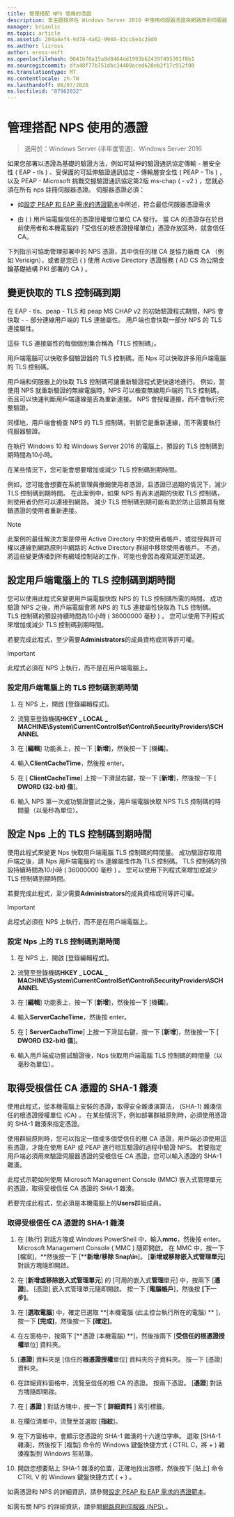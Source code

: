 ```yaml
---
title: 管理搭配 NPS 使用的憑證
description: 本主題提供在 Windows Server 2016 中使用伺服器憑證與網路原則伺服器的相關資訊。
manager: brianlic
ms.topic: article
ms.assetid: 204a4ef4-9d78-4a62-9940-43cc0e1c39d0
ms.author: lizross
author: eross-msft
ms.openlocfilehash: 0641b78a15a8d8464dd1993b62439f495391f8b1
ms.sourcegitcommit: dfa48f77b751dbc34409aced628eb2f17c912f08
ms.translationtype: MT
ms.contentlocale: zh-TW
ms.lasthandoff: 08/07/2020
ms.locfileid: "87962032"
---
```

# <a name="manage-certificates-used-with-nps"></a>管理搭配 NPS 使用的憑證

>適用於：Windows Server (半年度管道)、Windows Server 2016

如果您部署以憑證為基礎的驗證方法，例如可延伸的驗證通訊協定傳輸 \- 層安全性 \( EAP \- tls \) 、受保護的可延伸驗證通訊協定 \- 傳輸層安全性 \( PEAP \- Tls \) ，以及 PEAP \- Microsoft 挑戰交握驗證通訊協定第2版 ms-chap \( \- v2 \) ，您就必須在所有 nps 註冊伺服器憑證。 伺服器憑證必須：

- 如[設定 PEAP 和 EAP 需求的憑證範本](nps-manage-cert-requirements.md)中所述，符合最低伺服器憑證需求

- 由 \( \) 用戶端電腦信任的憑證授權單位單位 CA 發行。 當 CA 的憑證存在於目前使用者和本機電腦的「受信任的根憑證授權單位」憑證存放區時，就會信任 CA。

下列指示可協助管理部署中的 NPS 憑證，其中信任的根 CA 是協力廠商 CA （例如 Verisign），或者是您已 \( \) 使用 Active Directory 憑證服務 \( AD CS 為公開金鑰基礎結構 PKI 部署的 CA \) 。

## <a name="change-the-cached-tls-handle-expiry"></a>變更快取的 TLS 控制碼到期

在 EAP \- tls、peap \- TLS 和 peap MS CHAP v2 的初始驗證程式期間，NPS 會快取 \- \- 部分連線用戶端的 TLS 連接屬性。 用戶端也會快取一部分 NPS 的 TLS 連接屬性。

這些 TLS 連接屬性的每個個別集合稱為「TLS 控制碼」。

用戶端電腦可以快取多個驗證器的 TLS 控制碼，而 Nps 可以快取許多用戶端電腦的 TLS 控制碼。

用戶端和伺服器上的快取 TLS 控制碼可讓重新驗證程式更快速地進行。 例如，當使用 NPS 就重新驗證的無線電腦時，NPS 可以檢查無線用戶端的 TLS 控制碼，而且可以快速判斷用戶端連線是否為重新連接。 NPS 會授權連接，而不會執行完整驗證。

同樣地，用戶端會檢查 NPS 的 TLS 控制碼，判斷它是重新連線，而不需要執行伺服器驗證。

在執行 Windows 10 和 Windows Server 2016 的電腦上，預設的 TLS 控制碼到期時間為10小時。

在某些情況下，您可能會想要增加或減少 TLS 控制碼到期時間。

例如，您可能會想要在系統管理員撤銷使用者憑證，且憑證已過期的情況下，減少 TLS 控制碼到期時間。 在此案例中，如果 NPS 有尚未過期的快取 TLS 控制碼，則使用者仍然可以連接到網路。 減少 TLS 控制碼到期可能有助於防止這類具有撤銷憑證的使用者重新連接。

>[!NOTE]
>此案例的最佳解決方案是停用 Active Directory 中的使用者帳戶，或從授與許可權以連線到網路原則中網路的 Active Directory 群組中移除使用者帳戶。 不過，將這些變更傳播到所有網域控制站的工作，可能也會因為複寫延遲而延遲。

## <a name="configure-the-tls-handle-expiry-time-on-client-computers"></a>設定用戶端電腦上的 TLS 控制碼到期時間

您可以使用此程式來變更用戶端電腦快取 NPS 的 TLS 控制碼所需的時間。 成功驗證 NPS 之後，用戶端電腦會將 NPS 的 TLS 連接屬性快取為 TLS 控制碼。 TLS 控制碼的預設持續時間為10小時 \( 36000000 毫秒 \) 。 您可以使用下列程式來增加或減少 TLS 控制碼到期時間。

若要完成此程式，至少需要**Administrators**的成員資格或同等許可權。

>[!IMPORTANT]
>此程式必須在 NPS 上執行，而不是在用戶端電腦上。

### <a name="to-configure-the-tls-handle-expiry-time-on-client-computers"></a>設定用戶端電腦上的 TLS 控制碼到期時間

1. 在 NPS 上，開啟 [登錄編輯程式]。

2. 流覽至登錄機碼**HKEY \_ LOCAL \_ MACHINE\System\CurrentControlSet\Control\SecurityProviders\SCHANNEL**

3. 在 [**編輯**] 功能表上，按一下 [**新增**]，然後按一下 [機**碼**]。

4. 輸入**ClientCacheTime**，然後按 enter。

5. 在 [ **ClientCacheTime**] 上按一下滑鼠右鍵，按一下 [**新增**]，然後按一下 [ **DWORD (32-bit) 值**]。

6. 輸入 NPS 第一次成功驗證嘗試之後，用戶端電腦快取 NPS TLS 控制碼的時間量（以毫秒為單位）。

## <a name="configure-the-tls-handle-expiry-time-on-npss"></a>設定 Nps 上的 TLS 控制碼到期時間

使用此程式來變更 Nps 快取用戶端電腦 TLS 控制碼的時間量。 成功驗證存取用戶端之後，請 Nps 用戶端電腦的 tls 連線屬性作為 TLS 控制碼。 TLS 控制碼的預設持續時間為10小時 \( 36000000 毫秒 \) 。 您可以使用下列程式來增加或減少 TLS 控制碼到期時間。

若要完成此程式，至少需要**Administrators**的成員資格或同等許可權。

>[!IMPORTANT]
>此程式必須在 NPS 上執行，而不是在用戶端電腦上。

### <a name="to-configure-the-tls-handle-expiry-time-on-npss"></a>設定 Nps 上的 TLS 控制碼到期時間

1. 在 NPS 上，開啟 [登錄編輯程式]。

2. 流覽至登錄機碼**HKEY \_ LOCAL \_ MACHINE\System\CurrentControlSet\Control\SecurityProviders\SCHANNEL**

3. 在 [**編輯**] 功能表上，按一下 [**新增**]，然後按一下 [機**碼**]。

4. 輸入**ServerCacheTime**，然後按 enter。

5. 在 [ **ServerCacheTime**] 上按一下滑鼠右鍵，按一下 [**新增**]，然後按一下 [ **DWORD (32-bit) 值**]。

6. 輸入用戶端成功嘗試驗證後，Nps 快取用戶端電腦 TLS 控制碼的時間量（以毫秒為單位）。

## <a name="obtain-the-sha-1-hash-of-a-trusted-root-ca-certificate"></a>取得受根信任 CA 憑證的 SHA-1 雜湊

使用此程式，從本機電腦上安裝的憑證，取得安全雜湊演算法， (SHA-1) 雜湊信任的根憑證授權單位 (CA) 。 在某些情況下，例如部署群組原則時，必須使用憑證的 SHA-1 雜湊來指定憑證。

使用群組原則時，您可以指定一個或多個受信任的根 CA 憑證，用戶端必須使用這些憑證，才能在使用 EAP 或 PEAP 進行相互驗證的過程中驗證 NPS。 若要指定用戶端必須用來驗證伺服器憑證的受根信任 CA 憑證，您可以輸入憑證的 SHA-1 雜湊。

此程式示範如何使用 Microsoft Management Console (MMC) 嵌入式管理單元的憑證，取得受根信任 CA 憑證的 SHA-1 雜湊。

若要完成此程式，您必須是本機電腦上的**Users**群組成員。

### <a name="to-obtain-the-sha-1-hash-of-a-trusted-root-ca-certificate"></a>取得受根信任 CA 憑證的 SHA-1 雜湊

1. 在 [執行] 對話方塊或 Windows PowerShell 中，輸入**mmc**，然後按 enter。 Microsoft Management Console \( MMC \) 隨即開啟。 在 MMC 中，按一下 [檔案]，**然後按一下 [****新增/移除 Snap\in**]。 [**新增或移除嵌入式管理單元**] 對話方塊隨即開啟。

2. 在 [**新增或移除嵌入式管理單元**] 的 [可用的嵌入式**管理**單元] 中，按兩下 [**憑證**]。 [憑證] 嵌入式管理單元隨即開啟。 按一下 [**電腦帳戶**]，然後按 **[下一步]**。

3. 在 [**選取電腦**] 中，確定已選取 **[本機電腦 (此主控台執行所在的電腦) ** ]，按一下 **[完成]**，然後按一下 **[確定]**。

4. 在左窗格中，按兩下 [**憑證 (本機電腦) **]，然後按兩下 [**受信任的根憑證授權**單位] 資料夾。

5. [**憑證**] 資料夾是 [信任的**根憑證授權**單位] 資料夾的子資料夾。 按一下 [憑證] 資料夾。

6. 在詳細資料窗格中，流覽至信任的根 CA 的憑證。 按兩下憑證。 [**憑證**] 對話方塊隨即開啟。

7. 在 [ **憑證** ] 對話方塊中，按一下 [ **詳細資料** ] 索引標籤。

8. 在欄位清單中，流覽至並選取 [**指紋**]。

9. 在下方窗格中，會顯示您憑證的 SHA-1 雜湊的十六進位字串。 選取 [SHA-1 雜湊]，然後按下 [複製] 命令的 Windows 鍵盤快捷方式 \( CTRL C，將 \+ \) 雜湊複製到 Windows 剪貼簿。

10. 開啟您想要貼上 SHA-1 雜湊的位置，正確地找出游標，然後按下 [貼上] 命令 CTRL V 的 Windows 鍵盤快捷方式 \( \+ \) 。

如需憑證和 NPS 的詳細資訊，請參閱[設定 PEAP 和 EAP 需求的憑證範本](nps-manage-cert-requirements.md)。

如需有關 NPS 的詳細資訊，請參閱[網路原則伺服器 (NPS) ](nps-top.md)。
